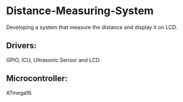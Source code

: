 # Distance-Measuring-System
Developing a system that measure the distance and display it on LCD.

## Drivers:
GPIO, ICU, Ultrasonic Sensor and LCD.

## Microcontroller:
ATmega16.
